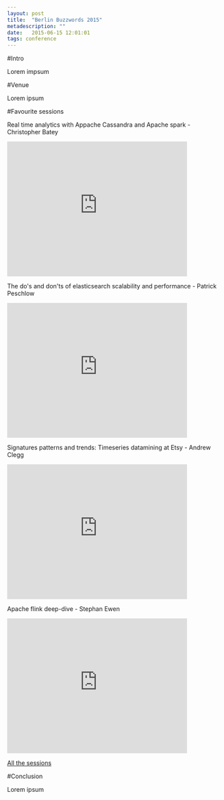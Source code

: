 ```yaml
---
layout: post
title:  "Berlin Buzzwords 2015"
metadescription: ""
date:   2015-06-15 12:01:01
tags: conference
---
```


#Intro

Lorem impsum

#Venue

Lorem ipsum

#Favourite sessions

Real time analytics with Appache Cassandra and Apache spark - Christopher Batey
<iframe width="420" height="315" src="https://www.youtube.com/embed/rvaRH0LgzJU" frameborder="0" allowfullscreen></iframe>

The do's and don'ts of elasticsearch scalability and performance - Patrick Peschlow
<iframe width="420" height="315" src="https://www.youtube.com/embed/-daa4_Jr8YA" frameborder="0" allowfullscreen></iframe>

Signatures patterns and trends: Timeseries datamining at Etsy - Andrew Clegg
<iframe width="420" height="315" src="https://www.youtube.com/embed/sn-btkORIxg" frameborder="0" allowfullscreen></iframe>

Apache flink deep-dive - Stephan Ewen
<iframe width="420" height="315" src="https://www.youtube.com/embed/zHF4EoXf7Hk" frameborder="0" allowfullscreen></iframe>

[All the sessions](https://www.youtube.com/playlist?list=PLq-odUc2x7i-_qWWixXHZ6w-MxyLxEC7s)

#Conclusion

Lorem ipsum